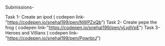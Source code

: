 Submissions-

Task 1- Create an ipod ( codepen link-"https://codepen.io/snehal199/pen/NWPZxQb")
Task 2- Create pepe the frog ( codepen link-"https://codepen.io/snehal199/pen/yLydVpE")
Task 3- Heroes and Villians ( codepen link-"https://codepen.io/snehal199/pen/PowrbrJ")